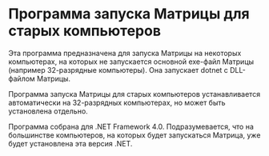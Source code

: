 # Программа запуска Матрицы для старых компьютеров
Эта программа предназначена для запуска Матрицы на некоторых компьютерах, на которых не запускается основной exe-файл Матрицы (например 32-разрядные компьютеры). Она запускает dotnet с DLL-файлом Матрицы.

Программа запуска Матрицы для старых компьютеров устанавливается автоматически на 32-разрядных компьютерах, но может быть установлена отдельно.

Программа собрана для .NET Framework 4.0. Подразумевается, что на большинстве компьютеров, на которых будет запускаться Матрица, уже будет установлена эта версия .NET.
